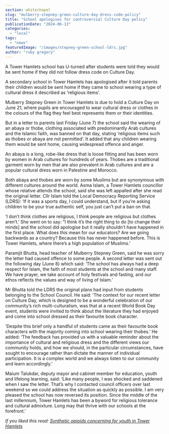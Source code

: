 ```yaml
---
section: whitechapel
slug: "mulberry-stepney-green-culture-day-dress-code-policy"
title: "School apologises for controversial Culture Day policy"
publicationDate: "2024-06-13"
categories: 
  - "local"
tags: 
  - "news"
featuredImage: "/images/stepney-green-school-ldrs.jpg"
author: "ruby gregory"
---
```


A Tower Hamlets school has U-turned after students were told they would be sent home if they did not follow dress code on Culture Day.

A secondary school in Tower Hamlets has apologised after it told parents their children would be sent home if they came to school wearing a type of cultural dress it described as ‘religious items’.

Mulberry Stepney Green in Tower Hamlets is due to hold a Culture Day on June 21, where pupils are encouraged to wear cultural dress or clothes in the colours of the flag they feel best represents them or their identities.

But in a letter to parents last Friday (June 7) the school said the wearing of an abaya or thobe, clothing associated with predominantly Arab cultures and the Islamic faith, was banned on that day, stating ‘religious items such as thobes or abaya are not permitted’. It added that any children wearing them would be sent home, causing widespread offence and anger.

An abaya is a long, robe-like dress that is loose fitting and has been worn by women in Arab cultures for hundreds of years. Thobes are a traditional garment worn by men that are also prevalent in Arab cultures and are a popular cultural dress worn in Palestine and Morocco.

Both abaya and thobes are worn by some Muslims but are synonymous with different cultures around the world. Asma Islam, a Tower Hamlets councillor whose relative attends the school, said she was left appalled after she read the original letter. Cllr Islam told the Local Democracy Reporting Service (LDRS): ‘If it was a sports day, I could understand, but if you’re asking children to be your true authentic self, you just can’t put a ban on that.

‘I don’t think clothes are religious, I think people are religious but clothes aren’t.’ She went on to say: “I think it’s the right thing to do \[to change their minds\] and the school did apologise but it really shouldn’t have happened in the first place. What does this mean for our educators? Are we going backwards as a country? Because this has never happened before. This is Tower Hamlets, where there’s a high population of Muslims.’

Paramjit Bhutta, head teacher of Mulberry Stepney Green, said he was sorry the letter had caused offence to some people. A second letter was sent out the following day (June 8) which said: ‘The school has always had a deep respect for Islam, the faith of most students at the school and many staff. We have prayer, we take account of holy festivals and fasting, and our ethos reflects the values and way of living of Islam.’

Mr Bhutta told the LDRS the original plans had input from students belonging to the School Council. He said: ‘The context for our recent letter on Culture Day, which is designed to be a wonderful celebration of our community’s rich multi-culturalism, was that at a recent World Book Day event, students were invited to think about the literature they had enjoyed and come into school dressed as their favourite book character.

‘Despite this brief only a handful of students came as their favourite book characters with the majority coming into school wearing their thobes.’ He added: ‘The feedback has provided us with a valuable reminder about the importance of cultural and religious dress and the different views our community holds, and how we should, in the particular circumstances, have sought to encourage rather than dictate the manner of individual participation. It is a complex world and we always listen to our community and learn accordingly.’

Maium Talukdar, deputy mayor and cabinet member for education, youth and lifelong learning, said: ‘Like many people, I was shocked and saddened when I saw the letter. That’s why I contacted council officers over last weekend so we could address the situation as quickly as possible. I am very pleased the school has now reversed its position. Since the middle of the last millennium, Tower Hamlets has been a byword for religious tolerance and cultural admixture. Long may that thrive with our schools at the forefront.’

_If you liked this read: [Synthetic opioids concerning for youth in Tower Hamlets](https://whitechapellondon.co.uk/synthetic-opioids-use-youth-tower-hamlets/)_
